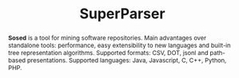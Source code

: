 ---
title: "SuperParser"
collection: tools
permalink: /tools/super-parser
pdf: 'https://arxiv.org/abs/2206.08713'
tool: 'https://zenodo.org/record/6366591'
tag: 'A tool for mining software repositories.'
abstract: '<p><b>Sosed</b> is a tool for mining software repositories. Main advantages over standalone tools: performance, easy extensibility to new languages and built-in tree representation algorithms. Supported formats: CSV, DOT, jsonl and path-based presentations. Supported languages: Java, Javascript, C, C++, Python, PHP.</p>'
---